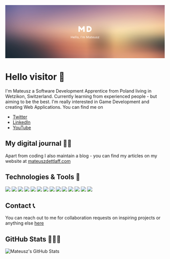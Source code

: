 [![Header](./img/banner.png "Header")](https://mateuszdettlaff.com/)
# Hello visitor 👋
I'm Mateusz a Software Development Apprentice from Poland living in Wetzikon, Switzerland. Currently learning from experienced people - but aiming to be the best. I'm really interested in Game Development and creating Web Applications. 
You can find me on 
* [Twitter](https://twitter.com/matdettlaff)
* [LinkedIn](https://www.linkedin.com/in/mateusz-dettlaff-9381a21a7/)
* [YouTube](https://www.youtube.com/channel/UCSDRM3QwpQycV94yFoSgEwQ)

## My digital journal ✍🏻
Apart from coding I also maintain a blog - you can find my articles on my website at [mateuszdettlaff.com](https://mateuszdettlaff.com/)

## Technologies & Tools 🔧
![](https://img.shields.io/badge/OS-Windows-informational?style=flat&logo=windows&logoColor=white&color=2bbc8a)
![](https://img.shields.io/badge/Editor-IntelliJ-informational?style=flat&logo=intellij-idea&logoColor=white&color=2bbc8a)
![](https://img.shields.io/badge/Editor-Atom-informational?style=flat&logo=atom&logoColor=white&color=2bbc8a)
![](https://img.shields.io/badge/Code-Java-informational?style=flat&logo=java&logoColor=white&color=2bbc8a)
![](https://img.shields.io/badge/Code-C++-informational?style=flat&logo=c%2B%2B&logoColor=white&color=2bbc8a)
![](https://img.shields.io/badge/Code-TypeScript-informational?style=flat&logo=typescript&logoColor=white&color=2bbc8a)
![](https://img.shields.io/badge/Code-HTML-informational?style=flat&logo=html5&logoColor=white&color=2bbc8a)
![](https://img.shields.io/badge/Code-CSS-informational?style=flat&logo=css3&logoColor=white&color=2bbc8a)
![](https://img.shields.io/badge/Code-React-informational?style=flat&logo=react&logoColor=white&color=2bbc8a)
![](https://img.shields.io/badge/Code-SpringBoot-informational?style=flat&logo=spring&logoColor=white&color=2bbc8a)
![](https://img.shields.io/badge/Shell-PowerShell-informational?style=flat&logo=powershell&logoColor=white&color=2bbc8a)
![](https://img.shields.io/badge/Tools-PostgreSQL-informational?style=flat&logo=postgresql&logoColor=white&color=2bbc8a)
![](https://img.shields.io/badge/Tools-Docker-informational?style=flat&logo=docker&logoColor=white&color=2bbc8a)
![](https://img.shields.io/badge/Engine-Unreal-informational?style=flat&logo=unrealengine&logoColor=white&color=2bbc8a)

## Contact 📞
You can reach out to me for collaboration requests on inspiring projects or anything else [here](mailto:mateusz@mateuszdettlaff.com)

## GitHub Stats 👨🏽‍💻
![Mateusz's GitHub Stats](https://github-readme-stats.vercel.app/api?username=emdyyy&show_icons=true&theme=dark)